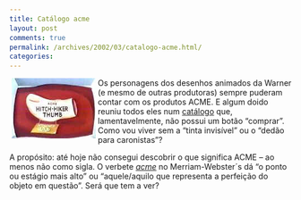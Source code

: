 ```yaml
---
title: Catálogo acme
layout: post
comments: true
permalink: /archives/2002/03/catalogo-acme.html/
categories:
---
```

<img src="/img/blig/hitch.jpg" width="150" height="108" hspace="4" align="left" >Os personagens dos desenhos animados da Warner (e mesmo de outras produtoras) sempre puderam contar com os produtos ACME. E algum doido reuniu todos eles num <a href="http://home.nc.rr.com/tuco/looney/acme/acme.html" >catálogo</a> que, lamentavelmente, não possui um botão &#8220;comprar&#8221;. Como vou viver sem a &#8220;tinta invisível&#8221; ou o &#8220;dedão para caronistas&#8221;?

A propósito: até hoje não consegui descobrir o que significa ACME &#8211; ao menos não como sigla. O verbete <a href="http://www.m-w.com/cgi-bin/dictionary?va=acme" >*acme*</a> no Merriam-Webster´s dá &#8220;o ponto ou estágio mais alto&#8221; ou &#8220;aquele/aquilo que representa a perfeição do objeto em questão&#8221;. Será que tem a ver?
